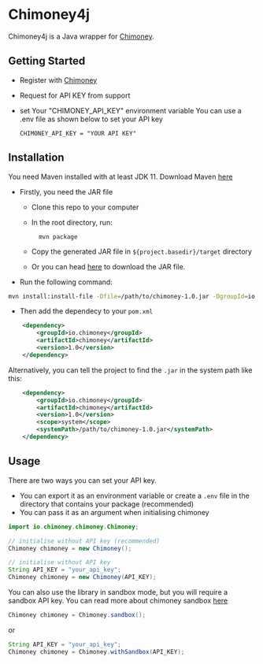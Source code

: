 # Chimoney4j

Chimoney4j is a Java wrapper for <a href="https://chimoney.io">Chimoney</a>.

## Getting Started

- Register with <a href="https://chimoney.io">Chimoney</a>
- Request for API KEY from support
- set Your "CHIMONEY_API_KEY" environment variable
  You can use a .env file as shown below to set your API key

  ```env
  CHIMONEY_API_KEY = "YOUR API KEY"
  ```

## Installation

You need Maven installed with at least JDK 11. Download Maven <a href="https://maven.apache.org/download.cgi">here</a>

- Firstly, you need the JAR file

  - Clone this repo to your computer

  - In the root directory, run:

    ```
      mvn package
    ```

  - Copy the generated JAR file in `${project.basedir}/target` directory

  - Or you can head <a href="https://seyiadisa.github.io/chimoney">here</a> to download the JAR file.

- Run the following command:

```bash
mvn install:install-file -Dfile=/path/to/chimoney-1.0.jar -DgroupId=io.chimoney	-DartifactId=chimoney -Dversion=1.0 -Dpackaging=jar

```

- Then add the dependecy to your `pom.xml`

```xml
	<dependency>
		<groupId>io.chimoney</groupId>
		<artifactId>chimoney</artifactId>
		<version>1.0</version>
	</dependency>
```

Alternatively, you can tell the project to find the `.jar` in the system path like this:

```xml
	<dependency>
		<groupId>io.chimoney</groupId>
		<artifactId>chimoney</artifactId>
		<version>1.0</version>
		<scope>system</scope>
		<systemPath>/path/to/chimoney-1.0.jar</systemPath>
	</dependency>
```

## Usage

There are two ways you can set your API key.

- You can export it as an environment variable or create a `.env` file in the directory that contains your package (recommended)
- You can pass it as an argument when initialising chimoney

```java
import io.chimoney.chimoney.Chimoney;

// initialise without API key (recommended)
Chimoney chimoney = new Chimoney();

// initialise without API key
String API_KEY = "your_api_key";
Chimoney chimoney = new Chimoney(API_KEY);
```

You can also use the library in sandbox mode, but you will require a sandbox API key. You can read more about chimoney sandbox [here](https://chimoney.readme.io/reference/sandbox-environment)

```java
Chimoney chimoney = Chimoney.sandbox();
```

or

```java
String API_KEY = "your_api_key";
Chimoney chimoney = Chimoney.withSandbox(API_KEY);
```
